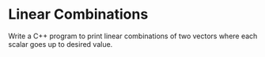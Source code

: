 # Linear Combinations

Write a C++ program to print linear combinations of two vectors where each scalar goes up to desired value.
